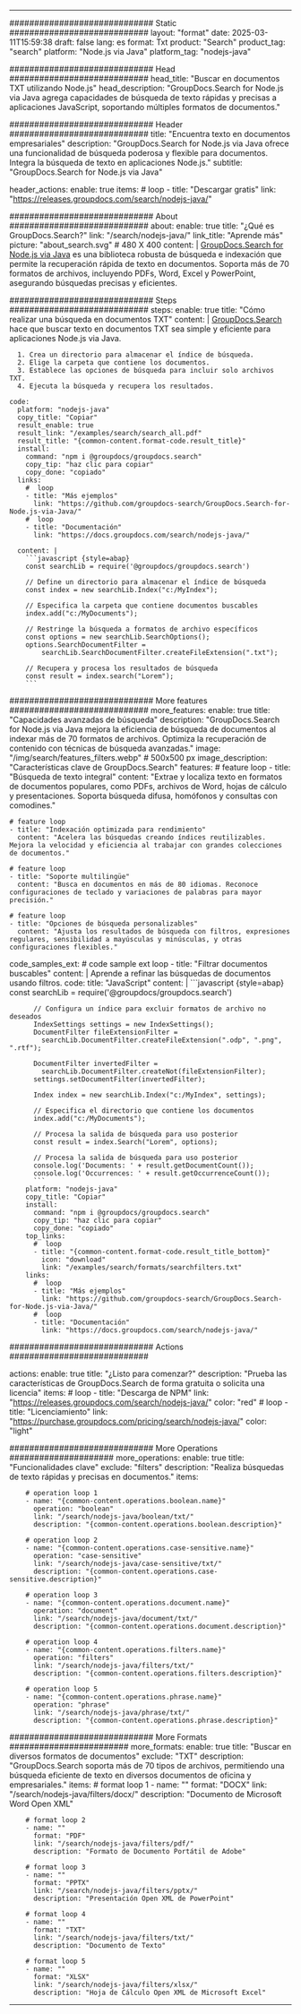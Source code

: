 
---
############################# Static ############################
layout: "format"
date:  2025-03-11T15:59:38
draft: false
lang: es
format: Txt
product: "Search"
product_tag: "search"
platform: "Node.js via Java"
platform_tag: "nodejs-java"

############################# Head ############################
head_title: "Buscar en documentos TXT utilizando Node.js"
head_description: "GroupDocs.Search for Node.js via Java agrega capacidades de búsqueda de texto rápidas y precisas a aplicaciones JavaScript, soportando múltiples formatos de documentos."

############################# Header ############################
title: "Encuentra texto en documentos empresariales" 
description: "GroupDocs.Search for Node.js via Java ofrece una funcionalidad de búsqueda poderosa y flexible para documentos. Integra la búsqueda de texto en aplicaciones Node.js."
subtitle: "GroupDocs.Search for Node.js via Java" 

header_actions:
  enable: true
  items:
    #  loop
    - title: "Descargar gratis"
      link: "https://releases.groupdocs.com/search/nodejs-java/"
      
############################# About ############################
about:
    enable: true
    title: "¿Qué es GroupDocs.Search?"
    link: "/search/nodejs-java/"
    link_title: "Aprende más"
    picture: "about_search.svg" # 480 X 400
    content: |
       [GroupDocs.Search for Node.js via Java](/search/nodejs-java/) es una biblioteca robusta de búsqueda e indexación que permite la recuperación rápida de texto en documentos. Soporta más de 70 formatos de archivos, incluyendo PDFs, Word, Excel y PowerPoint, asegurando búsquedas precisas y eficientes.

############################# Steps ############################
steps:
    enable: true
    title: "Cómo realizar una búsqueda en documentos TXT"
    content: |
      [GroupDocs.Search](/search/nodejs-java/) hace que buscar texto en documentos TXT sea simple y eficiente para aplicaciones Node.js via Java.
      
      1. Crea un directorio para almacenar el índice de búsqueda.
      2. Elige la carpeta que contiene los documentos.
      3. Establece las opciones de búsqueda para incluir solo archivos TXT.
      4. Ejecuta la búsqueda y recupera los resultados.
   
    code:
      platform: "nodejs-java"
      copy_title: "Copiar"
      result_enable: true
      result_link: "/examples/search/search_all.pdf"
      result_title: "{common-content.format-code.result_title}"
      install:
        command: "npm i @groupdocs/groupdocs.search"
        copy_tip: "haz clic para copiar"
        copy_done: "copiado"
      links:
        #  loop
        - title: "Más ejemplos"
          link: "https://github.com/groupdocs-search/GroupDocs.Search-for-Node.js-via-Java/"
        #  loop
        - title: "Documentación"
          link: "https://docs.groupdocs.com/search/nodejs-java/"
          
      content: |
        ```javascript {style=abap}
        const searchLib = require('@groupdocs/groupdocs.search')

        // Define un directorio para almacenar el índice de búsqueda
        const index = new searchLib.Index("c:/MyIndex");

        // Especifica la carpeta que contiene documentos buscables
        index.add("c:/MyDocuments");

        // Restringe la búsqueda a formatos de archivo específicos
        const options = new searchLib.SearchOptions();
        options.SearchDocumentFilter = 
            searchLib.SearchDocumentFilter.createFileExtension(".txt");

        // Recupera y procesa los resultados de búsqueda
        const result = index.search("Lorem");
        ```            

############################# More features ############################
more_features:
  enable: true
  title: "Capacidades avanzadas de búsqueda"
  description: "GroupDocs.Search for Node.js via Java mejora la eficiencia de búsqueda de documentos al indexar más de 70 formatos de archivos. Optimiza la recuperación de contenido con técnicas de búsqueda avanzadas."
  image: "/img/search/features_filters.webp" # 500x500 px
  image_description: "Características clave de GroupDocs.Search"
  features:
    # feature loop
    - title: "Búsqueda de texto integral"
      content: "Extrae y localiza texto en formatos de documentos populares, como PDFs, archivos de Word, hojas de cálculo y presentaciones. Soporta búsqueda difusa, homófonos y consultas con comodines."

    # feature loop
    - title: "Indexación optimizada para rendimiento"
      content: "Acelera las búsquedas creando índices reutilizables. Mejora la velocidad y eficiencia al trabajar con grandes colecciones de documentos."

    # feature loop
    - title: "Soporte multilingüe"
      content: "Busca en documentos en más de 80 idiomas. Reconoce configuraciones de teclado y variaciones de palabras para mayor precisión."

    # feature loop
    - title: "Opciones de búsqueda personalizables"
      content: "Ajusta los resultados de búsqueda con filtros, expresiones regulares, sensibilidad a mayúsculas y minúsculas, y otras configuraciones flexibles."
      
  code_samples_ext:
    # code sample ext loop
    - title: "Filtrar documentos buscables"
      content: |
        Aprende a refinar las búsquedas de documentos usando filtros.
      code:
        title: "JavaScript"
        content: |
          ```javascript {style=abap}
          const searchLib = require('@groupdocs/groupdocs.search')
          
          // Configura un índice para excluir formatos de archivo no deseados
          IndexSettings settings = new IndexSettings();
          DocumentFilter fileExtensionFilter = 
            searchLib.DocumentFilter.createFileExtension(".odp", ".png", ".rtf");

          DocumentFilter invertedFilter = 
            searchLib.DocumentFilter.createNot(fileExtensionFilter);
          settings.setDocumentFilter(invertedFilter);

          Index index = new searchLib.Index("c:/MyIndex", settings);
              
          // Especifica el directorio que contiene los documentos
          index.add("c:/MyDocuments");

          // Procesa la salida de búsqueda para uso posterior
          const result = index.Search("Lorem", options);
          
          // Procesa la salida de búsqueda para uso posterior
          console.log('Documents: ' + result.getDocumentCount());
          console.log('Occurrences: ' + result.getOccurrenceCount());
          ```
        platform: "nodejs-java"
        copy_title: "Copiar"
        install:
          command: "npm i @groupdocs/groupdocs.search"
          copy_tip: "haz clic para copiar"
          copy_done: "copiado"
        top_links:
          #  loop
          - title: "{common-content.format-code.result_title_bottom}"
            icon: "download"
            link: "/examples/search/formats/searchfilters.txt"
        links:
          #  loop
          - title: "Más ejemplos"
            link: "https://github.com/groupdocs-search/GroupDocs.Search-for-Node.js-via-Java/"
          #  loop
          - title: "Documentación"
            link: "https://docs.groupdocs.com/search/nodejs-java/"
            

            


############################# Actions ############################

actions:
  enable: true
  title: "¿Listo para comenzar?"
  description: "Prueba las características de GroupDocs.Search de forma gratuita o solicita una licencia"
  items:
    #  loop
    - title: "Descarga de NPM"
      link: "https://releases.groupdocs.com/search/nodejs-java/"
      color: "red"
        #  loop
    - title: "Licenciamiento"
      link: "https://purchase.groupdocs.com/pricing/search/nodejs-java/"
      color: "light"


############################# More Operations #####################
more_operations:
    enable: true
    title: "Funcionalidades clave"
    exclude: "filters"
    description: "Realiza búsquedas de texto rápidas y precisas en documentos."
    items: 
          
        # operation loop 1
        - name: "{common-content.operations.boolean.name}"
          operation: "boolean"
          link: "/search/nodejs-java/boolean/txt/"
          description: "{common-content.operations.boolean.description}"

        # operation loop 2
        - name: "{common-content.operations.case-sensitive.name}"
          operation: "case-sensitive"
          link: "/search/nodejs-java/case-sensitive/txt/"
          description: "{common-content.operations.case-sensitive.description}"

        # operation loop 3
        - name: "{common-content.operations.document.name}"
          operation: "document"
          link: "/search/nodejs-java/document/txt/"
          description: "{common-content.operations.document.description}"

        # operation loop 4
        - name: "{common-content.operations.filters.name}"
          operation: "filters"
          link: "/search/nodejs-java/filters/txt/"
          description: "{common-content.operations.filters.description}"

        # operation loop 5
        - name: "{common-content.operations.phrase.name}"
          operation: "phrase"
          link: "/search/nodejs-java/phrase/txt/"
          description: "{common-content.operations.phrase.description}"
          
        
          
############################# More Formats ########################
more_formats:
    enable: true
    title: "Buscar en diversos formatos de documentos"
    exclude: "TXT"
    description: "GroupDocs.Search soporta más de 70 tipos de archivos, permitiendo una búsqueda eficiente de texto en diversos documentos de oficina y empresariales."
    items: 
        # format loop 1
        - name: ""
          format: "DOCX"
          link: "/search/nodejs-java/filters/docx/"
          description: "Documento de Microsoft Word Open XML"
          
        # format loop 2
        - name: ""
          format: "PDF"
          link: "/search/nodejs-java/filters/pdf/"
          description: "Formato de Documento Portátil de Adobe"
          
        # format loop 3
        - name: ""
          format: "PPTX"
          link: "/search/nodejs-java/filters/pptx/"
          description: "Presentación Open XML de PowerPoint"

        # format loop 4
        - name: ""
          format: "TXT"
          link: "/search/nodejs-java/filters/txt/"
          description: "Documento de Texto"
          
        # format loop 5
        - name: ""
          format: "XLSX"
          link: "/search/nodejs-java/filters/xlsx/"
          description: "Hoja de Cálculo Open XML de Microsoft Excel"
  

---